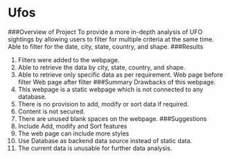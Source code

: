 # Ufos

###Overview of Project
To provide a more in-depth analysis of UFO sightings by allowing users to filter for multiple criteria at the same time. Able to filter for the date, city, state, country, and shape.
###Results
1. Filters were added to the webpage.
2. Able to retrieve the data by city, state, country, and shape.
3. Able to retrieve only specific data as per requirement.
Web page before filter 
Web page after filter 
###Summary
Drawbacks of this webpage.
1. This webpage is a static webpage which is not connected to any database.
2. There is no provision to add, modify or sort data if required.
3.  Content is not secured.
4. There are unused blank spaces on the webpage.
###Suggestions
1. Include Add, modify and Sort features
2. The web page can include more styles
3. Use Database as backend data source instead of static data.
4. The current data is unusable for further data analysis.

